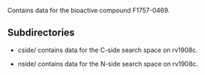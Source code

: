 Contains data for the bioactive compound F1757-0469.

## Subdirectories

- cside/ contains data for the C-side search space on rv1908c.

- nside/ contains data for the N-side search space on rv1908c.

